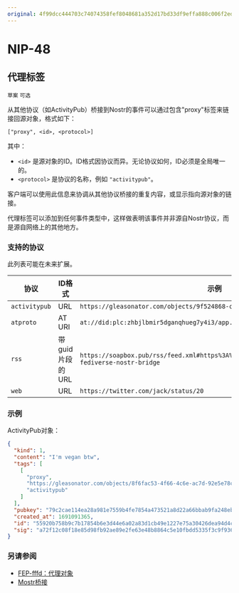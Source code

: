 ```yaml
---
original: 4f99dcc444703c74074358fef8048681a352d17bd33df9effa888c006f2ed7c1
---
```


NIP-48
======

代理标签
--------

`草案` `可选`

从其他协议（如ActivityPub）桥接到Nostr的事件可以通过包含"proxy"标签来链接回源对象，格式如下：

```
["proxy", <id>, <protocol>]
```

其中：

- `<id>` 是源对象的ID。ID格式因协议而异。无论协议如何，ID必须是全局唯一的。
- `<protocol>` 是协议的名称，例如 `"activitypub"`。

客户端可以使用此信息来协调从其他协议桥接的重复内容，或显示指向源对象的链接。

代理标签可以添加到任何事件类型中，这样做表明该事件并非源自Nostr协议，而是源自网络上的其他地方。

### 支持的协议

此列表可能在未来扩展。

| 协议 | ID格式 | 示例 |
| -------- | --------- | ------- |
| `activitypub` | URL | `https://gleasonator.com/objects/9f524868-c1a0-4ee7-ad51-aaa23d68b526` |
| `atproto` | AT URI | `at://did:plc:zhbjlbmir5dganqhueg7y4i3/app.bsky.feed.post/3jt5hlibeol2i` |
| `rss` | 带guid片段的URL | `https://soapbox.pub/rss/feed.xml#https%3A%2F%2Fsoapbox.pub%2Fblog%2Fmostr-fediverse-nostr-bridge` |
| `web` | URL | `https://twitter.com/jack/status/20` |

### 示例

ActivityPub对象：

```json
{
  "kind": 1,
  "content": "I'm vegan btw",
  "tags": [
    [
      "proxy",
      "https://gleasonator.com/objects/8f6fac53-4f66-4c6e-ac7d-92e5e78c3e79",
      "activitypub"
    ]
  ],
  "pubkey": "79c2cae114ea28a981e7559b4fe7854a473521a8d22a66bbab9fa248eb820ff6",
  "created_at": 1691091365,
  "id": "55920b758b9c7b17854b6e3d44e6a02a83d1cb49e1227e75a30426dea94d4cb2",
  "sig": "a72f12c08f18e85d98fb92ae89e2fe63e48b8864c5e10fbdd5335f3c9f936397a6b0a7350efe251f8168b1601d7012d4a6d0ee6eec958067cf22a14f5a5ea579"
}
```

### 另请参阅

- [FEP-fffd：代理对象](https://codeberg.org/fediverse/fep/src/branch/main/fep/fffd/fep-fffd.md)
- [Mostr桥接](https://mostr.pub/)